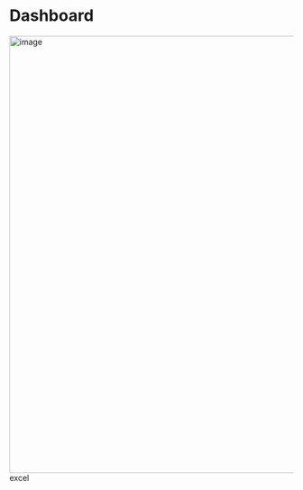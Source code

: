 # Dashboard
<img width="1604" height="775" alt="image" src="https://github.com/user-attachments/assets/6a5a7802-f3c2-42dd-bfd2-75070fd71d4d" />
excel
